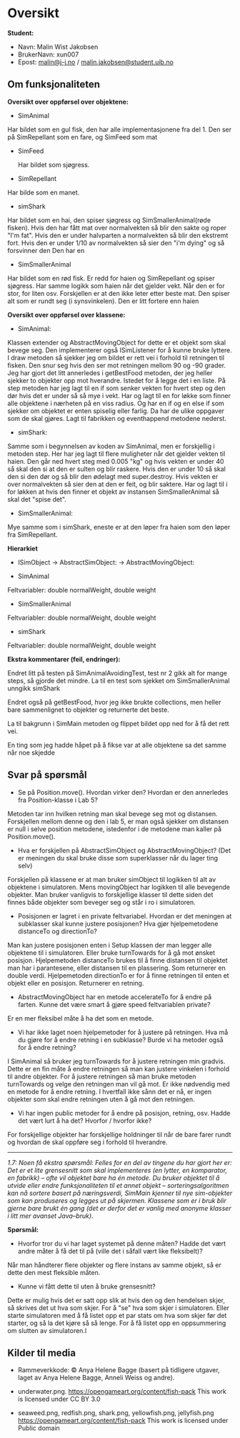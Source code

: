 # Oversikt

<b>Student:</b>

* Navn: Malin Wist Jakobsen
* BrukerNavn: xun007
* Epost: malin@j-j.no   / malin.jakobsen@student.uib.no

## Om funksjonaliteten
<b>Oversikt over oppførsel over objektene:</b>

- SimAnimal


Har bildet som en gul fisk, den har alle implementasjonene fra del 1. Den ser på SimRepellant som en fare, og SimFeed som mat

- SimFeed


  Har bildet som sjøgress. 

- SimRepellant


Har bilde som en manet. 
- simShark


Har bildet som en hai, den spiser sjøgress og SimSmallerAnimal(røde fisken). Hvis den har fått mat over normalvekten så blir den sakte og roper "I'm fat". Hvis den er under halvparten a normalvekten så blir den ekstremt fort. Hvis den er under 1/10 av normalvekten så sier den "i'm dying" og så forsvinner den
Den har en  
- SimSmallerAnimal


Har bildet som en rød fisk. Er redd for haien og SimRepellant og spiser sjøgress. Har samme logikk som haien når det gjelder vekt. Når den er for stor, for liten osv. Forskjellen er at den ikke leter etter beste mat. Den spiser alt som er rundt seg (i synsvinkelen).  Den er litt fortere enn haien


<b>Oversikt over oppførsel over klassene:</b>

- SimAnimal:

Klassen extender og AbstractMovingObject for dette er et objekt som skal bevege seg. Den implementerer også ISimListener for å kunne bruke lyttere. I draw metoden så sjekker jeg om bildet er rett vei i forhold til retningen til fisken. Den snur seg hvis den ser mot retningen mellom 90 og -90 grader. Jeg har gjort det litt annerledes i getBestFood metoden, der jeg heller sjekker to objekter opp mot hverandre. Istedet for å legge det i en liste.  På step metoden har jeg lagt til en if som senker vekten for hvert step og den dør hvis det er under så så  mye i vekt. Har og lagt til en for løkke som finner alle objektene i nærheten på en viss radius. Og har en if og en else if som sjekker om objektet er enten spiselig eller farlig. Da har de ulike oppgaver som de skal gjøres.
Lagt til fabrikken og eventhappend metodene nederst. 

- simShark:

Samme som i begynnelsen av koden av SimAnimal, men er forskjellig i metoden step. Her har jeg lagt til flere muligheter når det gjelder vekten til haien. Den går ned hvert steg med 0.005 "kg" og hvis vekten er under 40 så skal den si at den er sulten og blir raskere. Hvis den er under 10 så skal den si den dør og så blir den ødelagt med super.destroy. Hvis vekten er over normalvekten så sier den at den er feit, og blir saktere. Har og lagt til i for løkken at hvis den finner et objekt av instansen SimSmallerAnimal så skal det "spise det". 


- SimSmallerAnimal: 

Mye samme som i simShark, eneste er at den løper fra haien som den løper fra SimRepellant. 


<b>Hierarkiet</b>

 - ISimObject  -> AbstractSimObject:	-> AbstractMovingObject:
 
 
 - SimAnimal
 
 Feltvariabler: double normalWeight, double weight
 			
 - SimSmallerAnimal
 
 Feltvariabler: double normalWeight, double weight
 				
 - simShark
 
 Feltvariabler: double normalWeight, double weight
 	

<b>Ekstra kommentarer (feil, endringer): </b>

Endret litt på testen på SimAnimalAvoidingTest, test nr 2 gikk alt for mange steps, så gjorde det mindre. La til en test som sjekket om SimSmallerAnimal unngikk simShark

Endret også på getBestFood, hvor jeg ikke brukte collections, men heller bare sammenlignet to objekter og returnerte det beste. 

La til bakgrunn i SimMain metoden og flippet bildet opp ned for å få det rett vei. 

En ting som jeg hadde håpet på å fikse var at alle objektene sa det samme når noe skjedde
## Svar på spørsmål
* Se på Position.move(). Hvordan virker den? Hvordan er den annerledes fra Position-klasse i Lab 5?

Metoden tar inn hvilken retning man skal bevege seg mot og distansen. Forskjellen mellom denne og den i 
lab 5, er man også sjekker om distansen er null i selve position metodene, istedenfor i de metodene man
kaller på Position.move().



* Hva er forskjellen på AbstractSimObject og AbstractMovingObject? (Det er meningen du skal bruke disse som superklasser når du lager ting selv)

Forskjellen på klassene er at man bruker simObject til logikken til alt av objektene i simulatoren. Mens movingObject har logikken til
alle bevegende objekter. Man bruker vanligvis to forskjellige klasser til dette siden det finnes både objekter som beveger seg
og står i ro i simulatoren. 

* Posisjonen er lagret i en private feltvariabel. Hvordan er det meningen at subklasser skal kunne justere posisjonen?
Hva gjør hjelpemetodene distanceTo og directionTo?


Man kan justere posisjonen enten i Setup klassen der man legger alle objektene til i simulatoren. Eller bruke turnTowards for å gå mot ønsket posisjon. 
Hjelpemetoden distanceTo brukes til å finne distansen til objektet man har i parantesene, eller distansen til en plassering. Som returnerer en double verdi. 
Hjelpemetoden directionTo er for å finne retningen til enten et objekt eller en posisjon. Returnerer en retning.


* AbstractMovingObject har en metode accelerateTo for å endre på farten. Kunne det være smart å gjøre speed feltvariablen private?

Er en mer fleksibel måte å ha det som en metode. 

* Vi har ikke laget noen hjelpemetoder for å justere på retningen. Hva må du gjøre for å endre retning i en subklasse? Burde vi ha metoder også for å endre retning?

I SimAnimal så bruker jeg turnTowards for å justere retningen min gradvis. Dette er en fin måte å endre retningen så man kan justere vinkelen i forhold til andre objekter. 
For å justere retningen så man bruke metoden turnTowards og velge den retningen man vil gå mot. Er ikke nødvendig med en metode for å endre retning. I hvertfall ikke sånn det er nå, er ingen objekter som skal endre retningen uten å gå mot den retningen. 



* Vi har ingen public metoder for å endre på posisjon, retning, osv. Hadde det vært lurt å ha det? Hvorfor / hvorfor ikke?

For forskjellige objekter har forskjellige holdninger til når de bare farer rundt og hvordan de skal oppføre seg i forhold til hverandre. 

-------------------------------------------------------------------------------

<i>1.7: Noen få ekstra spørsmål: 
Felles for en del av tingene du har gjort her er:
Det er et lite grensesnitt som skal implementeres (en lytter, en komparator, en fabrikk) – ofte vil objektet bare ha én metode.
Du bruker objektet til å utvide eller endre funksjonaliteten til et annet objekt – sorteringsalgoritmen kan nå sortere basert på næringsverdi, SimMain kjenner til nye sim-objekter som kan produseres og legges ut på skjermen.
Klassene som er i bruk blir gjerne bare brukt én gang (det er derfor det er vanlig med anonyme klasser i litt mer avanset Java–bruk).</i>

<p></p>
<b>Spørsmål: </b>


* Hvorfor tror du vi har laget systemet på denne måten? Hadde det vært andre måter å få det til på (ville det i såfall vært like fleksibelt)?

Når man håndterer flere objekter og flere instans av samme objekt, så er dette den mest fleksible måten.

* Kunne vi fått dette til uten å bruke grensesnitt?

Dette er mulig hvis det er satt opp slik at hvis den og den hendelsen skjer, så skrives det ut hva som skjer. For å "se" hva som skjer i simulatoren.
Eller starte simulatoren med å få listet opp et par stats om hva som skjer før det starter, og så la det kjøre så så lenge. For å få listet opp en 
oppsummering om slutten av simulatoren.l
 



## Kilder til media

* Rammeverkkode: © Anya Helene Bagge (basert på tidligere utgaver, laget av Anya Helene Bagge, Anneli Weiss og andre).

* underwater.png. https://opengameart.org/content/fish-pack This work is licensed under CC BY 3.0

* seaweed.png, redfish.png, shark.png, yellowfish.png, jellyfish.png https://opengameart.org/content/fish-pack This work is licensed under Public domain
